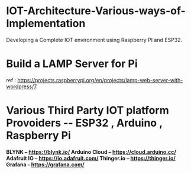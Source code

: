 # IOT-Architecture-Various-ways-of-Implementation
Developing a Complete IOT environment using Raspberry PI and ESP32.

# Build a LAMP Server for Pi
ref : https://projects.raspberrypi.org/en/projects/lamp-web-server-with-wordpress/7.

# Various Third Party IOT platform Provoiders -- ESP32 , Arduino , Raspberry Pi

  **BLYNK –  https://blynk.io/
    Arduino Cloud – https://cloud.arduino.cc/
    Adafruit IO – https://io.adafruit.com/
    Thinger.io – https://thinger.io/
    Grafana - https://grafana.com/**
    
 

      

